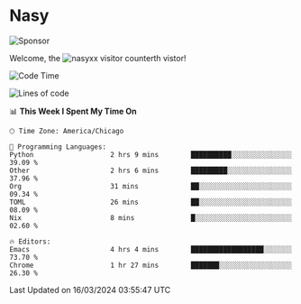 # Nasy

<!--
<p align="center">
<img height="200" src="https://github-readme-stats.vercel.app/api?username=nasyxx&count_private=true&show_icons=true&theme=dracula&include_all_commits=true"/>
<img height="200" src="https://github-readme-stats.vercel.app/api/top-langs/?username=nasyxx&theme=dracula&hide=html,jupyter+notebook&count_private=true&show_icons=true"/>
</p>

  
----------------
-->

![Sponsor](https://img.shields.io/static/v1.svg?label=Sponsor&message=%E2%9D%A4&logo=GitHub&style=flat&color=pink)
 
Welcome, the ![nasyxx visitor counter](https://count.getloli.com/get/@nasyxx?theme=rule34)th vistor!
 
<!--START_SECTION:waka-->
![Code Time](http://img.shields.io/badge/Code%20Time-4%2C352%20hrs%2035%20mins-blue)

![Lines of code](https://img.shields.io/badge/From%20Hello%20World%20I%27ve%20Written-6.3%20million%20lines%20of%20code-blue)

📊 **This Week I Spent My Time On** 

```text
🕑︎ Time Zone: America/Chicago

💬 Programming Languages: 
Python                   2 hrs 9 mins        ██████████░░░░░░░░░░░░░░░   39.09 % 
Other                    2 hrs 6 mins        █████████░░░░░░░░░░░░░░░░   37.96 % 
Org                      31 mins             ██░░░░░░░░░░░░░░░░░░░░░░░   09.34 % 
TOML                     26 mins             ██░░░░░░░░░░░░░░░░░░░░░░░   08.09 % 
Nix                      8 mins              █░░░░░░░░░░░░░░░░░░░░░░░░   02.60 % 

🔥 Editors: 
Emacs                    4 hrs 4 mins        ██████████████████░░░░░░░   73.70 % 
Chrome                   1 hr 27 mins        ███████░░░░░░░░░░░░░░░░░░   26.30 % 
```


 Last Updated on 16/03/2024 03:55:47 UTC
<!--END_SECTION:waka-->

<!-- ![visitors](https://visitor-badge.laobi.icu/badge?page_id=nasyxx.nasyxx) -->
